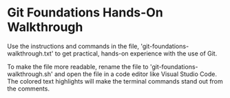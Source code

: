 # Git Foundations Hands-On Walkthrough

Use the instructions and commands in the file, 'git-foundations-walkthrough.txt' to get practical, hands-on experience with the use of Git.

To make the file more readable, rename the file to 'git-foundations-walkthrough.sh' and open the file in a code editor like Visual Studio Code.  The colored text highlights will make the terminal commands stand out from the comments.
